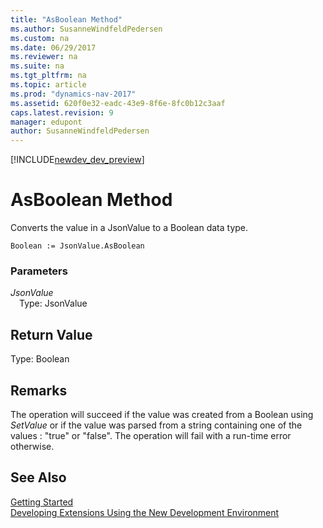 ```yaml
---
title: "AsBoolean Method"
ms.author: SusanneWindfeldPedersen
ms.custom: na
ms.date: 06/29/2017
ms.reviewer: na
ms.suite: na
ms.tgt_pltfrm: na
ms.topic: article
ms.prod: "dynamics-nav-2017"
ms.assetid: 620f0e32-eadc-43e9-8f6e-8fc0b12c3aaf
caps.latest.revision: 9
manager: edupont
author: SusanneWindfeldPedersen
---
```


[!INCLUDE[newdev_dev_preview](../includes/newdev_dev_preview.md)]

# AsBoolean Method

Converts the value in a JsonValue to a Boolean data type.

```
Boolean := JsonValue.AsBoolean
```

### Parameters
*JsonValue*  
&emsp;Type: JsonValue

## Return Value
Type: Boolean

## Remarks
The operation will succeed if the value was created from a Boolean using *SetValue* or if the value was parsed from a string containing one of the values : "true" or "false". The operation will fail with a run-time error otherwise.


## See Also
[Getting Started](../devenv-get-started.md)  
[Developing Extensions Using the New Development Environment](../devenv-dev-overview.md)